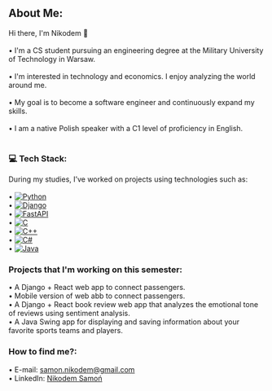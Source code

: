 ## About Me:
 Hi there, I'm Nikodem 👋<br><br> • I'm a CS student pursuing an engineering degree at the Military University of Technology in Warsaw.<br><br> • I'm interested in technology and economics. I enjoy analyzing the world around me.<br><br> • My goal is to become a software engineer and continuously expand my skills.<br><br> • I am a native Polish speaker with a C1 level of proficiency in English.<br><br>

### 💻 Tech Stack:
During my studies, I’ve worked on projects using technologies such as:<br><br>
 • [![Python](https://img.shields.io/badge/Python-3776AB?logo=python&logoColor=fff)](#)<br>
 • [![Django](https://img.shields.io/badge/Django-%23092E20.svg?logo=django&logoColor=white)](#)<br>
 • [![FastAPI](https://img.shields.io/badge/FastAPI-009485.svg?logo=fastapi&logoColor=white)](#)<br>
 • [![C](https://img.shields.io/badge/C-00599C?logo=c&logoColor=white)](#)<br>
 • [![C++](https://img.shields.io/badge/C++-%2300599C.svg?logo=c%2B%2B&logoColor=white)](#)<br>
 • [![C#](https://custom-icon-badges.demolab.com/badge/C%23-%23239120.svg?logo=cshrp&logoColor=white)](#)<br>
 • [![Java](https://img.shields.io/badge/Java-%23ED8B00.svg?logo=openjdk&logoColor=white)](#)<br>

### Projects that I'm working on this semester:
• A Django + React web app to connect passengers.<br>
• Mobile version of web abb to connect passengers.<br>
• A Django + React book review web app that analyzes the emotional tone of reviews using sentiment analysis.<br>
• A Java Swing app for displaying and saving information about your favorite sports teams and players.<br>

### How to find me?:
 • E-mail: [samon.nikodem@gmail.com](mailto:samon.nikodem@gmail.com)<br>
• LinkedIn: [Nikodem Samoń](https://www.linkedin.com/in/nikodem-samo%C5%84-929767246/)<br>
 
<!-- Proudly created with GPRM ( https://gprm.itsvg.in ) -->

